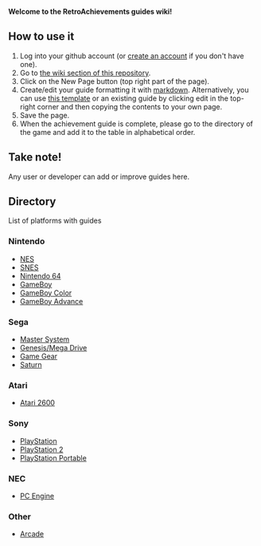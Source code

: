 **Welcome to the RetroAchievements guides wiki!**

## How to use it

1. Log into your github account (or [create an account](https://github.com/join) if you don't have one).
2. Go to [the wiki section of this repository](https://github.com/RetroAchievements/guides/wiki).
3. Click on the New Page button (top right part of the page).
4. Create/edit your guide formatting it with [markdown](https://commonmark.org/help/). Alternatively, you can use [this template](https://github.com/RetroAchievements/guides/wiki/Achievement-Guide-template) or an existing guide by clicking edit in the top-right corner and then copying the contents to your own page.
5. Save the page.
6. When the achievement guide is complete, please go to the directory of the game and add it to the table in alphabetical order.

## Take note!
Any user or developer can add or improve guides here.

## Directory
List of platforms with guides

### Nintendo
* [NES](NES)
* [SNES](SNES)
* [Nintendo 64](Nintendo-64)
* [GameBoy](Game-Boy)
* [GameBoy Color](Game-Boy-Color)
* [GameBoy Advance](Game-Boy-Advance)

### Sega
* [Master System](https://github.com/RetroAchievements/guides/wiki/Master-System)
* [Genesis/Mega Drive](Mega-Drive)
* [Game Gear](Game-Gear)
* [Saturn](Saturn)


### Atari
* [Atari 2600](Atari-2600)

### Sony
* [PlayStation](PlayStation)
* [PlayStation 2](PlayStation-2)
* [PlayStation Portable](PlayStation-Portable)


### NEC
* [PC Engine](PC-Engine)

### Other
* [Arcade](https://github.com/RetroAchievements/guides/wiki/Arcade)
